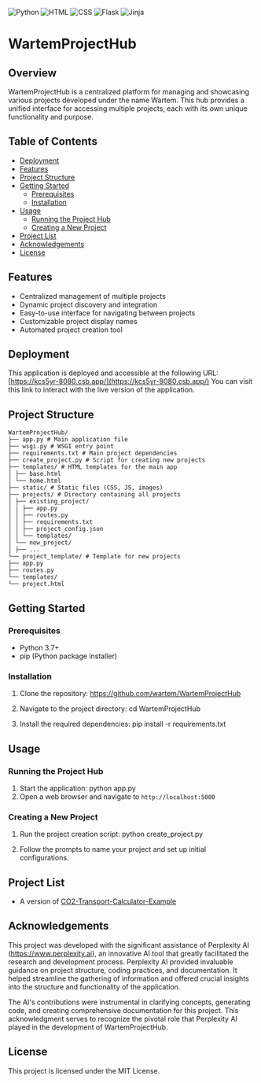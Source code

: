 ![Python](https://img.shields.io/badge/language-Python-blue.svg)
![HTML](https://img.shields.io/badge/language-HTML-orange.svg)
![CSS](https://img.shields.io/badge/language-CSS-green.svg)
![Flask](https://img.shields.io/badge/framework-Flask-lightgrey.svg)
![Jinja](https://img.shields.io/badge/template%20engine-Jinja-yellow.svg)

# WartemProjectHub

## Overview
WartemProjectHub is a centralized platform for managing and showcasing various projects developed under the name Wartem. This hub provides a unified interface for accessing multiple projects, each with its own unique functionality and purpose.

## Table of Contents
- [Deployment](#deployment)
- [Features](#features)
- [Project Structure](#project-structure)
- [Getting Started](#getting-started)
  - [Prerequisites](#prerequisites)
  - [Installation](#installation)
- [Usage](#usage)
  - [Running the Project Hub](#running-the-project-hub)
  - [Creating a New Project](#creating-a-new-project)
- [Project List](#project-list)
- [Acknowledgements](#acknowledgements)
- [License](#license)

## Features
- Centralized management of multiple projects
- Dynamic project discovery and integration
- Easy-to-use interface for navigating between projects
- Customizable project display names
- Automated project creation tool

## Deployment
This application is deployed and accessible at the following URL:
[https://kcs5yr-8080.csb.app/](https://kcs5yr-8080.csb.app/)
You can visit this link to interact with the live version of the application.

## Project Structure
```
WartemProjectHub/
├── app.py # Main application file
├── wsgi.py # WSGI entry point
├── requirements.txt # Main project dependencies
├── create_project.py # Script for creating new projects
├── templates/ # HTML templates for the main app
│ ├── base.html
│ └── home.html
├── static/ # Static files (CSS, JS, images)
├── projects/ # Directory containing all projects
│ ├── existing_project/
│ │ ├── app.py
│ │ ├── routes.py
│ │ ├── requirements.txt
│ │ ├── project_config.json
│ │ └── templates/
│ └── new_project/
│ ├── ...
└── project_template/ # Template for new projects
├── app.py
├── routes.py
└── templates/
└── project.html
```

## Getting Started

### Prerequisites
- Python 3.7+
- pip (Python package installer)

### Installation
1. Clone the repository:
https://github.com/wartem/WartemProjectHub

2. Navigate to the project directory: cd WartemProjectHub
3. Install the required dependencies: pip install -r requirements.txt

## Usage

### Running the Project Hub
1. Start the application: python app.py
2. Open a web browser and navigate to `http://localhost:5000`

### Creating a New Project
1. Run the project creation script: python create_project.py

2. Follow the prompts to name your project and set up initial configurations.

## Project List
- A version of [CO2-Transport-Calculator-Example](https://github.com/Wartem/CO2-Transport-Calculator-Example)

## Acknowledgements
This project was developed with the significant assistance of Perplexity AI (https://www.perplexity.ai), an innovative AI tool that greatly facilitated the research and development process. Perplexity AI provided invaluable guidance on project structure, coding practices, and documentation. It helped streamline the gathering of information and offered crucial insights into the structure and functionality of the application.

The AI's contributions were instrumental in clarifying concepts, generating code, and creating comprehensive documentation for this project. This acknowledgment serves to recognize the pivotal role that Perplexity AI played in the development of WartemProjectHub.

## License
This project is licensed under the MIT License.
